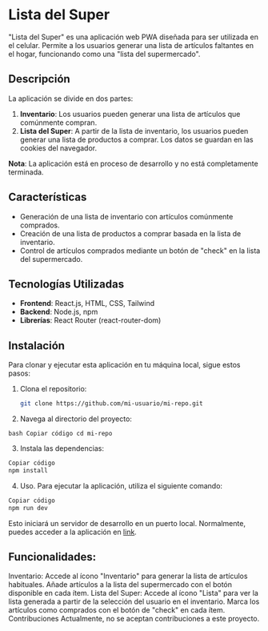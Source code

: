 # Lista del Super

"Lista del Super" es una aplicación web PWA diseñada para ser utilizada en el celular. Permite a los usuarios generar una lista de artículos faltantes en el hogar, funcionando como una "lista del supermercado".

## Descripción

La aplicación se divide en dos partes:
1. **Inventario**: Los usuarios pueden generar una lista de artículos que comúnmente compran.
2. **Lista del Super**: A partir de la lista de inventario, los usuarios pueden generar una lista de productos a comprar. Los datos se guardan en las cookies del navegador.

**Nota**: La aplicación está en proceso de desarrollo y no está completamente terminada.

## Características

- Generación de una lista de inventario con artículos comúnmente comprados.
- Creación de una lista de productos a comprar basada en la lista de inventario.
- Control de artículos comprados mediante un botón de "check" en la lista del supermercado.

## Tecnologías Utilizadas

- **Frontend**: React.js, HTML, CSS, Tailwind
- **Backend**: Node.js, npm
- **Librerías**: React Router (react-router-dom)

## Instalación

Para clonar y ejecutar esta aplicación en tu máquina local, sigue estos pasos:

1. Clona el repositorio:
   ```bash
   git clone https://github.com/mi-usuario/mi-repo.git
   ```

2. Navega al directorio del proyecto:

`bash
Copiar código
cd mi-repo`

3. Instala las dependencias:

```bash
Copiar código
npm install
```


4. Uso. Para ejecutar la aplicación, utiliza el siguiente comando:

```bash
Copiar código
npm run dev
```

Esto iniciará un servidor de desarrollo en un puerto local. Normalmente, puedes acceder a la aplicación en [link](http://localhost:3000).

## Funcionalidades:
Inventario:
Accede al ícono "Inventario" para generar la lista de artículos habituales.
Añade artículos a la lista del supermercado con el botón disponible en cada ítem.
Lista del Super:
Accede al ícono "Lista" para ver la lista generada a partir de la selección del usuario en el inventario.
Marca los artículos como comprados con el botón de "check" en cada ítem.
Contribuciones
Actualmente, no se aceptan contribuciones a este proyecto.

